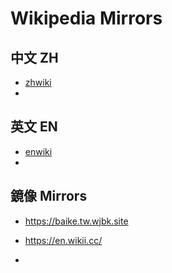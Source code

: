 # Wikipedia Mirrors

## 中文 ZH

* [zhwiki](https://zh.wikipedia.org)
* 

## 英文 EN

* [enwiki](https://en.wikipedia.org)
* 

## 鏡像 Mirrors

* https://baike.tw.wjbk.site

* https://en.wikii.cc/
* 

